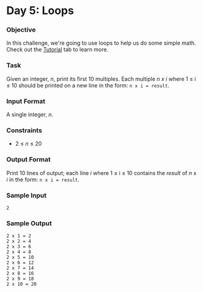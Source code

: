# Day 5: Loops

### Objective

In this challenge, we're going to use loops to help us do some simple math.
Check out the [Tutorial](https://www.hackerrank.com/challenges/30-loops/tutorial)
tab to learn more.

### Task

Given an integer, _n_, print its first 10 multiples.
Each multiple _n x i_ where 1 ≤ i ≤ 10 should be printed on a new line
in the form: `n x i = result`.

### Input Format

A single integer, _n_.

### Constraints

* 2 ≤ _n_ ≤ 20

### Output Format

Print 10 lines of output;
each line _i_ where 1 ≤ i ≤ 10 contains the _result_ of _n_ x _i_ in the form:
`n x i = result`.

### Sample Input
```
2
```
### Sample Output
```
2 x 1 = 2
2 x 2 = 4
2 x 3 = 6
2 x 4 = 8
2 x 5 = 10
2 x 6 = 12
2 x 7 = 14
2 x 8 = 16
2 x 9 = 18
2 x 10 = 20
```